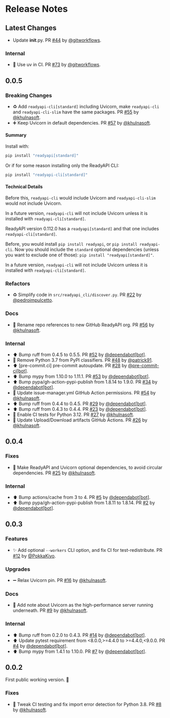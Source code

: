 # Release Notes

## Latest Changes

* Update __init__.py. PR [#44](https://github.com/readyapi/readyapi-cli/pull/44) by [@gitworkflows](https://github.com/gitworkflows).

### Internal

* 👷 Use uv in CI. PR [#73](https://github.com/readyapi/readyapi-cli/pull/73) by [@gitworkflows](https://github.com/gitworkflows).

## 0.0.5

### Breaking Changes

* ♻️ Add `readyapi-cli[standard]` including Uvicorn, make `readyapi-cli` and `readyapi-cli-slim` have the same packages. PR [#55](https://github.com/readyapi/readyapi-cli/pull/55) by [@khulnasoft](https://github.com/khulnasoft).
* ➕ Keep Uvicorn in default dependencies. PR [#57](https://github.com/readyapi/readyapi-cli/pull/57) by [@khulnasoft](https://github.com/khulnasoft).

#### Summary

Install with:

```bash
pip install "readyapi[standard]"
```

Or if for some reason installing only the ReadyAPI CLI:

```bash
pip install "readyapi-cli[standard]"
```

#### Technical Details

Before this, `readyapi-cli` would include Uvicorn and `readyapi-cli-slim` would not include Uvicorn.

In a future version, `readyapi-cli` will not include Uvicorn unless it is installed with `readyapi-cli[standard]`.

ReadyAPI version 0.112.0 has a `readyapi[standard]` and that one includes `readyapi-cli[standard]`.

Before, you would install `pip install readyapi`, or `pip install readyapi-cli`. Now you should include the `standard` optional dependencies (unless you want to exclude one of those): `pip install "readyapi[standard]"`.

In a future version, `readyapi-cli` will not include Uvicorn unless it is installed with `readyapi-cli[standard]`.

### Refactors

* ♻️ Simplify code in `src/readyapi_cli/discover.py`. PR [#22](https://github.com/khulnasoft/readyapi-cli/pull/22) by [@pedroimpulcetto](https://github.com/pedroimpulcetto).

### Docs

* 🚚 Rename repo references to new GitHub ReadyAPI org. PR [#56](https://github.com/readyapi/readyapi-cli/pull/56) by [@khulnasoft](https://github.com/khulnasoft).

### Internal

* ⬆ Bump ruff from 0.4.5 to 0.5.5. PR [#52](https://github.com/readyapi/readyapi-cli/pull/52) by [@dependabot[bot]](https://github.com/apps/dependabot).
* 🔧 Remove Python 3.7 from PyPI classifiers. PR [#48](https://github.com/readyapi/readyapi-cli/pull/48) by [@patrick91](https://github.com/patrick91).
* ⬆ [pre-commit.ci] pre-commit autoupdate. PR [#28](https://github.com/readyapi/readyapi-cli/pull/28) by [@pre-commit-ci[bot]](https://github.com/apps/pre-commit-ci).
* ⬆ Bump mypy from 1.10.0 to 1.11.1. PR [#53](https://github.com/readyapi/readyapi-cli/pull/53) by [@dependabot[bot]](https://github.com/apps/dependabot).
* ⬆ Bump pypa/gh-action-pypi-publish from 1.8.14 to 1.9.0. PR [#34](https://github.com/readyapi/readyapi-cli/pull/34) by [@dependabot[bot]](https://github.com/apps/dependabot).
* 👷 Update issue-manager.yml GitHub Action permissions. PR [#54](https://github.com/khulnasoft/readyapi-cli/pull/54) by [@khulnasoft](https://github.com/khulnasoft).
* ⬆ Bump ruff from 0.4.4 to 0.4.5. PR [#29](https://github.com/khulnasoft/readyapi-cli/pull/29) by [@dependabot[bot]](https://github.com/apps/dependabot).
* ⬆ Bump ruff from 0.4.3 to 0.4.4. PR [#23](https://github.com/khulnasoft/readyapi-cli/pull/23) by [@dependabot[bot]](https://github.com/apps/dependabot).
* 👷 Enable CI tests for Python 3.12. PR [#27](https://github.com/khulnasoft/readyapi-cli/pull/27) by [@khulnasoft](https://github.com/khulnasoft).
* 👷 Update Upload/Download artifacts GitHub Actions. PR [#26](https://github.com/khulnasoft/readyapi-cli/pull/26) by [@khulnasoft](https://github.com/khulnasoft).

## 0.0.4

### Fixes

* 🔧 Make ReadyAPI and Uvicorn optional dependencies, to avoid circular dependencies. PR [#25](https://github.com/khulnasoft/readyapi-cli/pull/25) by [@khulnasoft](https://github.com/khulnasoft).

### Internal

* ⬆ Bump actions/cache from 3 to 4. PR [#5](https://github.com/khulnasoft/readyapi-cli/pull/5) by [@dependabot[bot]](https://github.com/apps/dependabot).
* ⬆ Bump pypa/gh-action-pypi-publish from 1.8.11 to 1.8.14. PR [#2](https://github.com/khulnasoft/readyapi-cli/pull/2) by [@dependabot[bot]](https://github.com/apps/dependabot).

## 0.0.3

### Features

* ✨ Add optional `--workers` CLI option, and fix CI for test-redistribute. PR [#12](https://github.com/khulnasoft/readyapi-cli/pull/12) by [@PokkaKiyo](https://github.com/PokkaKiyo).

### Upgrades

* ➖ Relax Uvicorn pin. PR [#16](https://github.com/khulnasoft/readyapi-cli/pull/16) by [@khulnasoft](https://github.com/khulnasoft).

### Docs

* 📝 Add note about Uvicorn as the high-performance server running underneath. PR [#9](https://github.com/khulnasoft/readyapi-cli/pull/9) by [@khulnasoft](https://github.com/khulnasoft).

### Internal

* ⬆ Bump ruff from 0.2.0 to 0.4.3. PR [#14](https://github.com/khulnasoft/readyapi-cli/pull/14) by [@dependabot[bot]](https://github.com/apps/dependabot).
* ⬆ Update pytest requirement from <8.0.0,>=4.4.0 to >=4.4.0,<9.0.0. PR [#4](https://github.com/khulnasoft/readyapi-cli/pull/4) by [@dependabot[bot]](https://github.com/apps/dependabot).
* ⬆ Bump mypy from 1.4.1 to 1.10.0. PR [#7](https://github.com/khulnasoft/readyapi-cli/pull/7) by [@dependabot[bot]](https://github.com/apps/dependabot).

## 0.0.2

First public working version. 🚀

### Fixes

* 👷 Tweak CI testing and fix import error detection for Python 3.8. PR [#8](https://github.com/khulnasoft/readyapi-cli/pull/8) by [@khulnasoft](https://github.com/khulnasoft).
